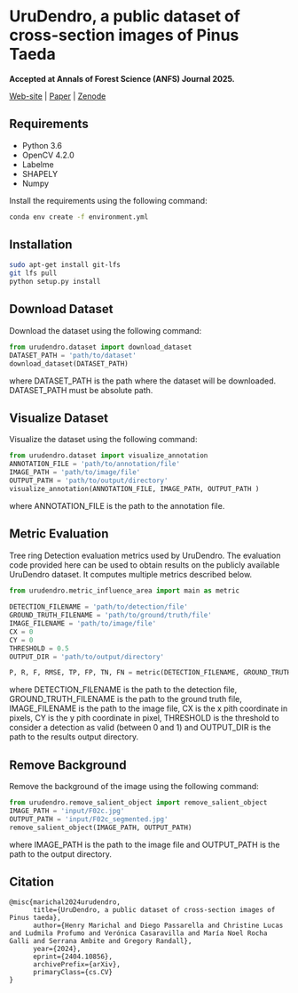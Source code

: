 # UruDendro, a public dataset of cross-section images of Pinus Taeda 

**Accepted at Annals of Forest Science (ANFS) Journal 2025.** 


[Web-site](https://iie.fing.edu.uy/proyectos/madera/) | [Paper](https://rdcu.be/euo3F) | [Zenode](https://doi.org/10.5281/zenodo.15110646)

## Requirements
- Python 3.6
- OpenCV 4.2.0
- Labelme
- SHAPELY
- Numpy 

Install the requirements using the following command:
```bash
conda env create -f environment.yml 
```

## Installation
```bash
sudo apt-get install git-lfs
git lfs pull
python setup.py install
```

## Download Dataset
Download the dataset using the following command:
```python 
from urudendro.dataset import download_dataset
DATASET_PATH = 'path/to/dataset'
download_dataset(DATASET_PATH)
```
where DATASET_PATH is the path where the dataset will be downloaded. DATASET_PATH must be absolute path.

## Visualize Dataset
Visualize the dataset using the following command:
```python
from urudendro.dataset import visualize_annotation
ANNOTATION_FILE = 'path/to/annotation/file'
IMAGE_PATH = 'path/to/image/file'
OUTPUT_PATH = 'path/to/output/directory'
visualize_annotation(ANNOTATION_FILE, IMAGE_PATH, OUTPUT_PATH )
```
where ANNOTATION_FILE is the path to the annotation file.

## Metric Evaluation
Tree ring Detection evaluation metrics used by UruDendro. The evaluation code provided here can be used to obtain results on the publicly available UruDendro dataset. It computes multiple metrics described below.
```python 
from urudendro.metric_influence_area import main as metric
    
DETECTION_FILENAME = 'path/to/detection/file'
GROUND_TRUTH_FILENAME = 'path/to/ground/truth/file'
IMAGE_FILENAME = 'path/to/image/file'
CX = 0
CY = 0
THRESHOLD = 0.5
OUTPUT_DIR = 'path/to/output/directory'

P, R, F, RMSE, TP, FP, TN, FN = metric(DETECTION_FILENAME, GROUND_TRUTH_FILENAME, IMAGE_FILENAME, CX, CY, THRESHOLD, OUTPUT_DIR)

```
where DETECTION_FILENAME is the path to the detection file, GROUND_TRUTH_FILENAME is the path to the ground truth file,
IMAGE_FILENAME is the path to the image file, CX is the x pith coordinate in pixels, CY is the y pith coordinate in pixel, 
THRESHOLD is the threshold to consider a detection as valid (between 0 and 1) and OUTPUT_DIR is the path to the 
results output directory.


## Remove Background 

Remove the background of the image using the following command:
```python
from urudendro.remove_salient_object import remove_salient_object
IMAGE_PATH = 'input/F02c.jpg'
OUTPUT_PATH = 'input/F02c_segmented.jpg'
remove_salient_object(IMAGE_PATH, OUTPUT_PATH)
```
where IMAGE_PATH is the path to the image file and OUTPUT_PATH is the path to the output directory.

## Citation
```
@misc{marichal2024urudendro,
      title={UruDendro, a public dataset of cross-section images of Pinus taeda}, 
      author={Henry Marichal and Diego Passarella and Christine Lucas and Ludmila Profumo and Verónica Casaravilla and María Noel Rocha Galli and Serrana Ambite and Gregory Randall},
      year={2024},
      eprint={2404.10856},
      archivePrefix={arXiv},
      primaryClass={cs.CV}
}
```
